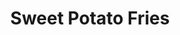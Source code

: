 ---
title: "Sweet Potato Fries"
description: ""
price_s: ""
price_l: "8.50"
weight: "12"
hidden: true
---